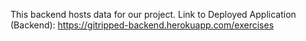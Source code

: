 This backend hosts data for our project. Link to Deployed Application (Backend): https://gitripped-backend.herokuapp.com/exercises